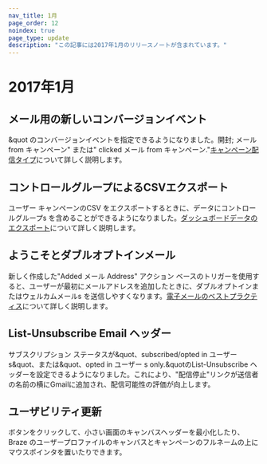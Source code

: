 ```yaml
---
nav_title: 1月
page_order: 12
noindex: true
page_type: update
description: "この記事には2017年1月のリリースノートが含まれています。"
---
```

# 2017年1月

## メール用の新しいコンバージョンイベント

&quot のコンバージョンイベントを指定できるようになりました。開封; メール from キャンペーン" または" clicked メール from キャンペーン."[キャンペーン配信タイプ][16]について詳しく説明します。

## コントロールグループによるCSVエクスポート
ユーザー キャンペーンのCSV をエクスポートするときに、データにコントロールグループs を含めることができるようになりました。[ダッシュボードデータのエクスポート][17]について詳しく説明します。

## ようこそとダブルオプトインメール
新しく作成した"Added メール Address" アクション ベースのトリガーを使用すると、ユーザーが最初にメールアドレスを追加したときに、ダブルオプトインまたはウェルカムメールs を送信しやすくなります。[電子メールのベストプラクティス][18]について詳しく説明します。

## List-Unsubscribe Email ヘッダー
サブスクリプション ステータスが&quot、subscribed/opted in ユーザー s&quot、または&quot、opted in ユーザー s only.&quotのList-Unsubscribe ヘッダーを設定できるようになりました。これにより、"配信停止"リンクが送信者の名前の横にGmailに追加され、配信可能性の評価が向上します。

## ユーザビリティ更新
ボタンをクリックして、小さい画面のキャンバスヘッダーを最小化したり、Braze のユーザープロファイルのキャンバスとキャンペーンのフルネームの上にマウスポインタを置いたりできます。



[16]: {{site.baseurl}}/user_guide/engagement_tools/campaigns/scheduling_and_organizing/delivery_types/
[17]: {{site.baseurl}}/user_guide/data_and_analytics/export_braze_data/
[18]: {{site.baseurl}}/user_guide/message_building_by_channel/email/faq/
